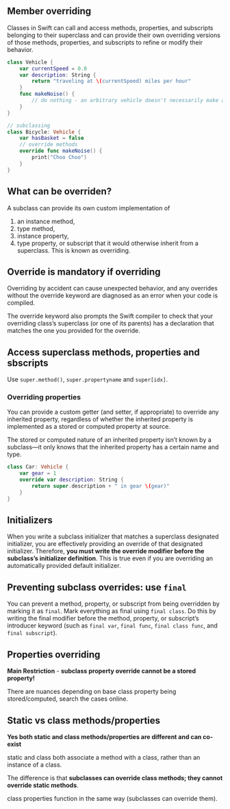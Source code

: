 

## Member overriding

Classes in Swift can call and access methods, properties, and subscripts belonging to their superclass and can provide their own overriding versions of those methods, properties, and subscripts to refine or modify their behavior.

```swift
class Vehicle {
    var currentSpeed = 0.0
    var description: String {
        return "traveling at \(currentSpeed) miles per hour"
    }
    func makeNoise() {
        // do nothing - an arbitrary vehicle doesn't necessarily make a noise
    }
}

// subclassing
class Bicycle: Vehicle {
    var hasBasket = false
    // override methods
    override func makeNoise() {
        print("Choo Choo")
    }
}
```


## What can be overriden?

A subclass can provide its own custom implementation of 
1. an instance method, 
2. type method, 
3. instance property, 
4. type property, or subscript that it would otherwise inherit from a superclass. This is known as overriding.

## Override is mandatory if overriding

Overriding by accident can cause unexpected behavior, and any overrides without the override keyword are diagnosed as an error when your code is compiled.

The override keyword also prompts the Swift compiler to check that your overriding class’s superclass (or one of its parents) has a declaration that matches the one you provided for the override.

## Access superclass methods, properties and sbscripts

Use `super.method()`, `super.propertyname` and `super[idx]`.

### Overriding properties

You can provide a custom getter (and setter, if appropriate) to override any inherited property, regardless of whether the inherited property is implemented as a stored or computed property at source.

The stored or computed nature of an inherited property isn’t known by a subclass—it only knows that the inherited property has a certain name and type.

```swift
class Car: Vehicle {
    var gear = 1
    override var description: String {
        return super.description + " in gear \(gear)"
    }
}
```

## Initializers

When you write a subclass initializer that matches a superclass designated initializer, you are effectively providing an override of that designated initializer. Therefore, **you must write the override modifier before the subclass’s initializer definition**. This is true even if you are overriding an automatically provided default initializer.

## Preventing subclass overrides: use `final`

You can prevent a method, property, or subscript from being overridden by marking it as `final`. 
Mark everything as final using `final class`.
Do this by writing the final modifier before the method, property, or subscript’s introducer keyword (such as `final var`, `final func`, `final class func`, and `final subscript`).

## Properties overriding

**Main Restriction** - **subclass property override cannot be a stored property!**

There are nuances depending on base class property being stored/computed, search the cases online.


## Static vs class methods/properties

**Yes both static and class methods/properties are different and can co-exist**

static and class both associate a method with a class, rather than an instance of a class. 

The difference is that **subclasses can override class methods; they cannot override static methods**.

class properties function in the same way (subclasses can override them).

